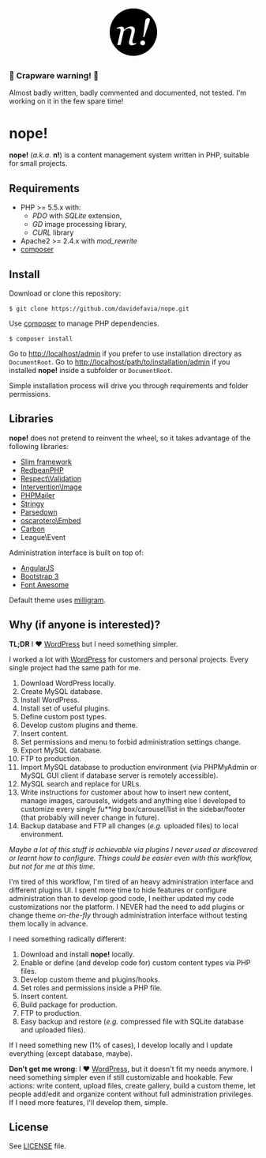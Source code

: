 <h1 align="center">
  <img src="nope/lib/assets/img/nope.png" alt="nope!" title="nope!" />
</h1>

### :shit: Crapware warning! :shit:
Almost badly written, badly commented and documented, not tested. I'm working on it in the few spare time!

# nope!
**nope!** (_a.k.a._ **n!**) is a content management system written in PHP, suitable for small projects.

## Requirements

- PHP >= 5.5.x with:
  - *PDO* with *SQLite* extension,
  - *GD* image processing library,
  - *CURL* library
- Apache2 >= 2.4.x with *mod_rewrite*
- [composer][composer]

## Install

Download or clone this repository:

```
$ git clone https://github.com/davidefavia/nope.git
```

Use [composer][composer] to manage PHP dependencies.

```
$ composer install
```

Go to [http://localhost/admin](http://localhost/admin) if you prefer to use installation directory as `DocumentRoot`.
Go to [http://localhost/path/to/installation/admin](http://localhost/path/to/installation/admin) if you installed **nope!** inside a subfolder or `DocumentRoot`.

Simple installation process will drive you through requirements and folder permissions.

## Libraries
**nope!** does not pretend to reinvent the wheel, so it takes advantage of the following libraries:

- [Slim framework][slim]
- [RedbeanPHP][redbeanphp]
- [Respect\Validation][validation]
- [Intervention\Image][image]
- [PHPMailer][phpmailer]
- [Stringy][stringy]
- [Parsedown][parsedown]
- [oscarotero\Embed][embed]
- [Carbon][carbon]
- League\Event

Administration interface is built on top of:

- [AngularJS][angular]
- [Bootstrap 3][bootstrap]
- [Font Awesome][fontawesome]

Default theme uses [milligram][milligram].

## Why (if anyone is interested)?

**TL;DR** I :heart: [WordPress][wordpress] but I need something simpler.

I worked a lot with [WordPress][wordpress] for customers and personal projects. Every single project had the same path for me.

1. Download WordPress locally.
2. Create MySQL database.
3. Install WordPress.
4. Install set of useful plugins.
5. Define custom post types.
6. Develop custom plugins and theme.
7. Insert content.
8. Set permissions and menu to forbid administration settings change.
9. Export MySQL database.
10. FTP to production.
11. Import MySQL database to production environment (via PHPMyAdmin or MySQL GUI client if database server is remotely accessible).
12. MySQL search and replace for URLs.
13. Write instructions for customer about how to insert new content, manage images, carousels, widgets and anything else I developed to customize every single _fu**ing_ box/carousel/list in the sidebar/footer (that probably will never change in future).
14. Backup database and FTP all changes (_e.g._ uploaded files) to local environment.

_Maybe a lot of this stuff is achievable via plugins I never used or discovered or learnt how to configure. Things could be easier even with this workflow, but not for me at this time._

I'm tired of this workflow, I'm tired of an heavy administration interface and different plugins UI. I spent more time to hide features or configure administration than to develop good code, I neither updated my code customizations nor the platform. I NEVER had the need to add plugins or change theme _on-the-fly_ through administration interface without testing them locally in advance.

I need something radically different:

1. Download and install **nope!** locally.
2. Enable or define (and develop code for) custom content types via PHP files.
3. Develop custom theme and plugins/hooks.
4. Set roles and permissions inside a PHP file.
5. Insert content.
6. Build package for production.
7. FTP to production.
8. Easy backup and restore (_e.g._ compressed file with SQLite database and uploaded files).

If I need something new (1% of cases), I develop locally and I update everything (except database, maybe).

**Don't get me wrong**: I :heart: [WordPress][wordpress], but it doesn't fit my needs anymore. I need something simpler even if still customizable and hookable. Few actions: write content, upload files, create gallery, build a custom theme, let people add/edit and organize content without full administration privileges. If I need more features, I'll develop them, simple.

## License
See [LICENSE](LICENSE) file.

[angular]: https://angularjs.org/
[bootstrap]: https://getcomposer.org/
[carbon]: https://github.com/briannesbitt/Carbon
[composer]: http://getcomposer.org
[embed]: https://github.com/oscarotero/Embed
[fontawesome]: https://fortawesome.github.io/Font-Awesome/
[image]: http://image.intervention.io/
[milligram]: https://github.com/milligram/milligram
[parsedown]: https://github.com/erusev/parsedown
[phpmailer]: https://github.com/PHPMailer/PHPMailer
[redbeanphp]: http://www.redbeanphp.com/
[slim]: http://www.slimframework.com/
[stringy]: https://github.com/danielstjules/Stringy
[validation]: https://github.com/Respect/Validation
[wordpress]: http://wordpress.org
